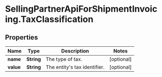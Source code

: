 # SellingPartnerApiForShipmentInvoicing.TaxClassification

## Properties

Name | Type | Description | Notes
------------ | ------------- | ------------- | -------------
**name** | **String** | The type of tax. | [optional] 
**value** | **String** | The entity&#39;s tax identifier. | [optional] 


